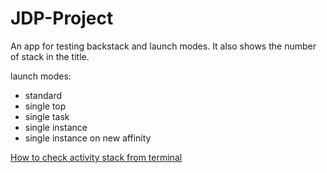 # JDP-Project
An app for testing backstack and launch modes. It also shows the number of stack in the title.

launch modes:
- standard
- single top
- single task
- single instance
- single instance on new affinity

[How to check activity stack from terminal](https://stackoverflow.com/questions/4387875/view-activity-stack-in-android)
